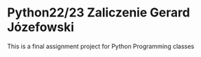 # Python22/23 Zaliczenie Gerard Józefowski

This is a final assignment project for Python Programming classes
